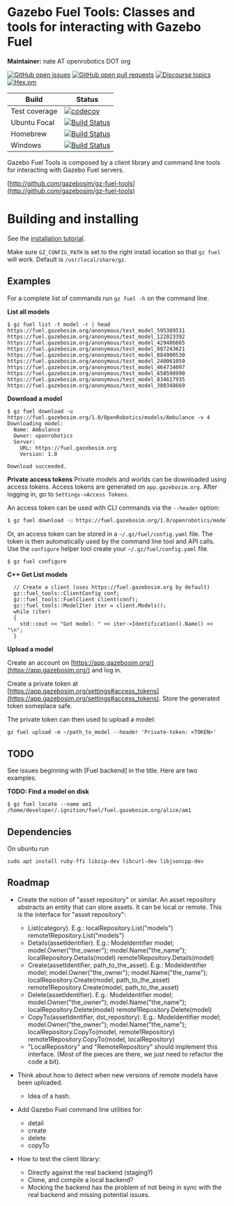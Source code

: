 # Gazebo Fuel Tools: Classes and tools for interacting with Gazebo Fuel

**Maintainer:** nate AT openrobotics DOT org

[![GitHub open issues](https://img.shields.io/github/issues-raw/gazebosim/gz-fuel-tools.svg)](https://github.com/gazebosim/gz-fuel-tools/issues)
[![GitHub open pull requests](https://img.shields.io/github/issues-pr-raw/gazebosim/gz-fuel-tools.svg)](https://github.com/gazebosim/gz-fuel-tools/pulls)
[![Discourse topics](https://img.shields.io/discourse/https/community.gazebosim.org/topics.svg)](https://community.gazebosim.org)
[![Hex.pm](https://img.shields.io/hexpm/l/plug.svg)](https://www.apache.org/licenses/LICENSE-2.0)

Build | Status
-- | --
Test coverage | [![codecov](https://codecov.io/gh/gazebosim/gz-fuel-tools/branch/main/graph/badge.svg)](https://codecov.io/gh/gazebosim/gz-fuel-tools/branch/main)
Ubuntu Focal | [![Build Status](https://build.osrfoundation.org/buildStatus/icon?job=ignition_fuel-tools-ci-main-focal-amd64)](https://build.osrfoundation.org/job/ignition_fuel-tools-ci-main-focal-amd64)
Homebrew      | [![Build Status](https://build.osrfoundation.org/buildStatus/icon?job=ignition_fuel-tools-ci-main-homebrew-amd64)](https://build.osrfoundation.org/job/ignition_fuel-tools-ci-main-homebrew-amd64)
Windows       | [![Build Status](https://build.osrfoundation.org/buildStatus/icon?job=ign_fuel-tools-ci-win)](https://build.osrfoundation.org/job/ign_fuel-tools-ci-win/)

Gazebo Fuel Tools is composed by a client library and command line tools for
interacting with Gazebo Fuel servers.

  [http://github.com/gazebosim/gz-fuel-tools](http://github.com/gazebosim/gz-fuel-tools)

# Building and installing

See the [installation tutorial](https://gazebosim.org/api/fuel_tools/5.0/install.html).

Make sure `GZ_CONFIG_PATH` is set to the right install location so that `gz fuel` will work.
Default is `/usr/local/share/gz`.

## Examples

For a complete list of commands run `gz fuel -h` on the command line.

**List all models**
```
$ gz fuel list -t model -r | head
https://fuel.gazebosim.org/anonymous/test_model_595389531
https://fuel.gazebosim.org/anonymous/test_model_122023392
https://fuel.gazebosim.org/anonymous/test_model_429486665
https://fuel.gazebosim.org/anonymous/test_model_887243621
https://fuel.gazebosim.org/anonymous/test_model_084900530
https://fuel.gazebosim.org/anonymous/test_model_240061059
https://fuel.gazebosim.org/anonymous/test_model_464734097
https://fuel.gazebosim.org/anonymous/test_model_658598990
https://fuel.gazebosim.org/anonymous/test_model_834617935
https://fuel.gazebosim.org/anonymous/test_model_380348669
```

**Download a model**
```
$ gz fuel download -u https://fuel.gazebosim.org/1.0/OpenRobotics/models/Ambulance -v 4
Downloading model:
  Name: Ambulance
  Owner: openrobotics
  Server:
    URL: https://fuel.gazebosim.org
    Version: 1.0

Download succeeded.
```

**Private access tokens**
Private models and worlds can be downloaded using access tokens.
Access tokens are generated on `app.gazebosim.org`. After logging in,
go to `Settings->Access Tokens`.

An access token can be used with CLI commands via the `--header` option:

```bash
$ gz fuel download -u https://fuel.gazebosim.org/1.0/openrobotics/models/ambulance --header 'Private-Token: <access_token>'
```

Or, an access token can be stored in a `~/.gz/fuel/config.yaml` file. The token is then
automatically used by the command line tool and API calls. Use the `configure` helper
tool create your `~/.gz/fuel/config.yaml` file.

```bash
$ gz fuel configure
```

**C++ Get List models**
```
  // Create a client (uses https://fuel.gazebosim.org by default)
  gz::fuel_tools::ClientConfig conf;
  gz::fuel_tools::FuelClient client(conf);
  gz::fuel_tools::ModelIter iter = client.Models();
  while (iter)
  {
    std::cout << "Got model: " << iter->Identification().Name() << "\n";
  }
```

**Upload a model**

Create an account on
[https://app.gazebosim.org/](https://app.gazebosim.org/) and log
in.

Create a private token at
[https://app.gazebosim.org/settings#access_tokens](https://app.gazebosim.org/settings#access_tokens). Store the generated token someplace safe.

The private token can then used to upload a model:
```
gz fuel upload -m ~/path_to_model --header 'Private-token: <TOKEN>'
```
## TODO

See issues beginning with [Fuel backend] in the title. Here are two examples.

**TODO: Find a model on disk**
```
$ gz fuel locate --name am1
/home/developer/.ignition/fuel/fuel.gazebosim.org/alice/am1
```

## Dependencies
On ubuntu run
```
sudo apt install ruby-ffi libzip-dev libcurl-dev libjsoncpp-dev
```

## Roadmap

* Create the notion of "asset repository" or similar. An asset repository abstracts an entity that can store assets. It can be local or remote. This is the interface for "asset repository":
    * List(category).
        E.g.: localRepository.List("models")
        remote1Repository.List("models")
    * Details(assetIdentifier).
        E.g.: Modeldentifier model;
        model.Owner("the_owner");
        model.Name("the_name");
        localRepository.Details(model)
        remote1Repository.Details(model)
    * Create(assetIdentifier, path_to_the_asset).
        E.g.: Modeldentifier model;
        model.Owner("the_owner");
        model.Name("the_name");
        localRepository.Create(model, path_to_the_asset)
        remote1Repository.Create(model, path_to_the_asset)
    * Delete(assetIdentifier).
        E.g.: Modeldentifier model;
        model.Owner("the_owner");
        model.Name("the_name");
        localRepository.Delete(model)
        remote1Repository.Delete(model)
     * CopyTo(assetIdentifier, dst_repository).
        E.g.: Modeldentifier model;
        model.Owner("the_owner");
        model.Name("the_name");
        localRepository.CopyTo(model, remote1Repository)
        remote1Repository.CopyTo(model, localRepository)
    * "LocalRepository" and "RemoteRepository" should implement this interface.
    (Most of the pieces are there, we just need to refactor the code a bit).

* Think about how to detect when new versions of remote models have been uploaded.
    * Idea of a hash.

* Add Gazebo Fuel command line utilities for:
    * detail
    * create
    * delete
    * copyTo

* How to test the client library:
    * Directly against the real backend (staging?)
    * Clone, and compile a local backend?
    * Mocking the backend has the problem of not being in sync with the real backend and missing potential issues.
